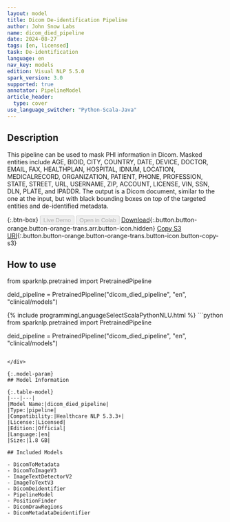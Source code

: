 ```yaml
---
layout: model
title: Dicom De-identification Pipeline
author: John Snow Labs
name: dicom_died_pipeline
date: 2024-08-27
tags: [en, licensed]
task: De-identification
language: en
nav_key: models
edition: Visual NLP 5.5.0
spark_version: 3.0
supported: true
annotator: PipelineModel
article_header:
  type: cover
use_language_switcher: "Python-Scala-Java"
---
```


## Description

This pipeline can be used to mask PHI information in Dicom. Masked entities include AGE, BIOID, CITY, COUNTRY, DATE, DEVICE, DOCTOR, EMAIL, FAX, HEALTHPLAN, HOSPITAL, IDNUM, LOCATION, MEDICALRECORD, ORGANIZATION, PATIENT, PHONE, PROFESSION, STATE, STREET, URL, USERNAME, ZIP, ACCOUNT, LICENSE, VIN, SSN, DLN, PLATE, and IPADDR. The output is a Dicom document, similar to the one at the input, but with black bounding boxes on top of the targeted entities and de-identified metadata.

{:.btn-box}
<button class="button button-orange" disabled>Live Demo</button>
<button class="button button-orange" disabled>Open in Colab</button>
[Download](https://s3.amazonaws.com/auxdata.johnsnowlabs.com/clinical/models/dicom_died_pipeline_en_5.3.3_3.0_1724774052059.zip){:.button.button-orange.button-orange-trans.arr.button-icon.hidden}
[Copy S3 URI](s3://auxdata.johnsnowlabs.com/clinical/models/dicom_died_pipeline_en_5.3.3_3.0_1724774052059.zip){:.button.button-orange.button-orange-trans.button-icon.button-copy-s3}

## How to use

from sparknlp.pretrained import PretrainedPipeline

deid_pipeline = PretrainedPipeline("dicom_died_pipeline", "en", "clinical/models")

<div class="tabs-box" markdown="1">
{% include programmingLanguageSelectScalaPythonNLU.html %}
```python
from sparknlp.pretrained import PretrainedPipeline

deid_pipeline = PretrainedPipeline("dicom_died_pipeline", "en", "clinical/models")
```

</div>

{:.model-param}
## Model Information

{:.table-model}
|---|---|
|Model Name:|dicom_died_pipeline|
|Type:|pipeline|
|Compatibility:|Healthcare NLP 5.3.3+|
|License:|Licensed|
|Edition:|Official|
|Language:|en|
|Size:|1.8 GB|

## Included Models

- DicomToMetadata
- DicomToImageV3
- ImageTextDetectorV2
- ImageToTextV3
- DicomDeidentifier
- PipelineModel
- PositionFinder
- DicomDrawRegions
- DicomMetadataDeidentifier